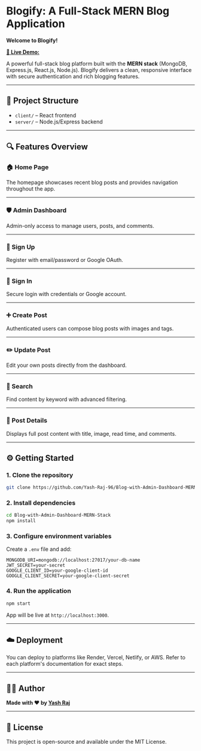 # Blogify: A Full-Stack MERN Blog Application

**Welcome to Blogify!**

[**🚀 Live Demo:**](https://blogify-mern-app.onrender.com/)

A powerful full-stack blog platform built with the **MERN stack** (MongoDB, Express.js, React.js, Node.js). Blogify delivers a clean, responsive interface with secure authentication and rich blogging features.


---

## 🧩 Project Structure

- `client/` – React frontend
- `server/` – Node.js/Express backend

---

## 🔍 Features Overview

### 🏠 Home Page

The homepage showcases recent blog posts and provides navigation throughout the app.

---

### 🛡️ Admin Dashboard

Admin-only access to manage users, posts, and comments.

---

### 📝 Sign Up

Register with email/password or Google OAuth.

---

### 🔐 Sign In

Secure login with credentials or Google account.

---

### ➕ Create Post

Authenticated users can compose blog posts with images and tags.

---

### ✏️ Update Post

Edit your own posts directly from the dashboard.

---

### 🔎 Search

Find content by keyword with advanced filtering.

---

### 📄 Post Details

Displays full post content with title, image, read time, and comments.

---

## ⚙️ Getting Started

### 1. Clone the repository

```bash
git clone https://github.com/Yash-Raj-96/Blog-with-Admin-Dashboard-MERN-Stack
```

### 2. Install dependencies

```bash
cd Blog-with-Admin-Dashboard-MERN-Stack
npm install
```

### 3. Configure environment variables

Create a `.env` file and add:

```env
MONGODB_URI=mongodb://localhost:27017/your-db-name
JWT_SECRET=your-secret
GOOGLE_CLIENT_ID=your-google-client-id
GOOGLE_CLIENT_SECRET=your-google-client-secret
```

### 4. Run the application

```bash
npm start
```

App will be live at `http://localhost:3000`.

---

## ☁️ Deployment

You can deploy to platforms like Render, Vercel, Netlify, or AWS. Refer to each platform's documentation for exact steps.

---


## 🧑‍💻 Author

**Made with ❤️ by [Yash Raj](https://github.com/Yash-Raj-96)**

---

## 📄 License

This project is open-source and available under the MIT License.

